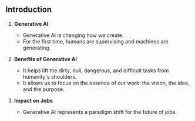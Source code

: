 ## Introduction


1. **Generative AI**
    - Generative AI is changing how we create.
    - For the first time, humans are supervising and machines are generating.

2. **Benefits of Generative AI**
    - It helps lift the dirty, dull, dangerous, and difficult tasks from humanity's shoulders.
    - It allows us to focus on the essence of our work: the vision, the idea, and the purpose.

3. **Impact on Jobs**
    - Generative AI represents a paradigm shift for the future of jobs.

